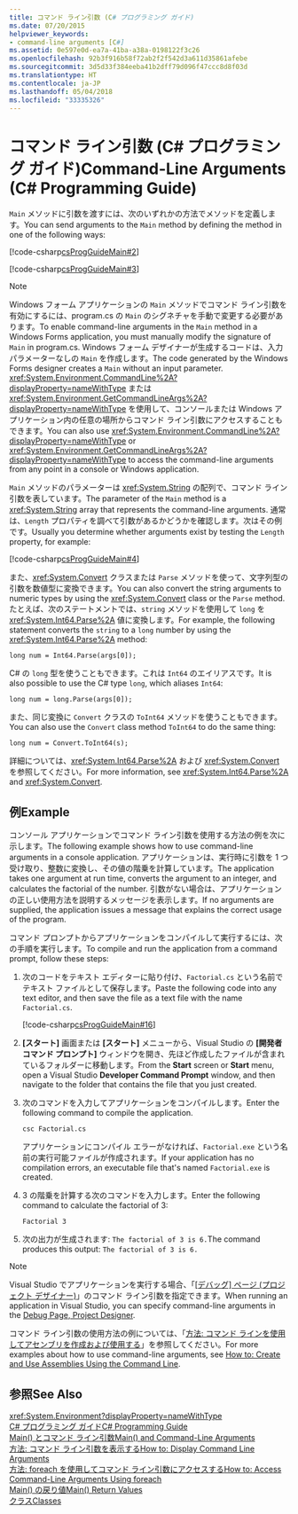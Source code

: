 ```yaml
---
title: コマンド ライン引数 (C# プログラミング ガイド)
ms.date: 07/20/2015
helpviewer_keywords:
- command-line arguments [C#]
ms.assetid: 0e597e0d-ea7a-41ba-a38a-0198122f3c26
ms.openlocfilehash: 92b3f916b58f72ab2f2f542d3a611d35861afebe
ms.sourcegitcommit: 3d5d33f384eeba41b2dff79d096f47ccc8d8f03d
ms.translationtype: HT
ms.contentlocale: ja-JP
ms.lasthandoff: 05/04/2018
ms.locfileid: "33335326"
---
```

# <a name="command-line-arguments-c-programming-guide"></a><span data-ttu-id="97549-102">コマンド ライン引数 (C# プログラミング ガイド)</span><span class="sxs-lookup"><span data-stu-id="97549-102">Command-Line Arguments (C# Programming Guide)</span></span>
<span data-ttu-id="97549-103">`Main` メソッドに引数を渡すには、次のいずれかの方法でメソッドを定義します。</span><span class="sxs-lookup"><span data-stu-id="97549-103">You can send arguments to the `Main` method by defining the method in one of the following ways:</span></span>  
  
 [!code-csharp[csProgGuideMain#2](../../../csharp/programming-guide/inside-a-program/codesnippet/CSharp/command-line-arguments_1.cs)]  
  
 [!code-csharp[csProgGuideMain#3](../../../csharp/programming-guide/inside-a-program/codesnippet/CSharp/command-line-arguments_2.cs)]  
  
> [!NOTE]
>  <span data-ttu-id="97549-104">Windows フォーム アプリケーションの `Main` メソッドでコマンド ライン引数を有効にするには、program.cs の `Main` のシグネチャを手動で変更する必要があります。</span><span class="sxs-lookup"><span data-stu-id="97549-104">To enable command-line arguments in the `Main` method in a Windows Forms application, you must manually modify the signature of `Main` in program.cs.</span></span> <span data-ttu-id="97549-105">Windows フォーム デザイナーが生成するコードは、入力パラメーターなしの `Main` を作成します。</span><span class="sxs-lookup"><span data-stu-id="97549-105">The code generated by the Windows Forms designer creates a `Main` without an input parameter.</span></span> <span data-ttu-id="97549-106"><xref:System.Environment.CommandLine%2A?displayProperty=nameWithType> または <xref:System.Environment.GetCommandLineArgs%2A?displayProperty=nameWithType> を使用して、コンソールまたは Windows アプリケーション内の任意の場所からコマンド ライン引数にアクセスすることもできます。</span><span class="sxs-lookup"><span data-stu-id="97549-106">You can also use <xref:System.Environment.CommandLine%2A?displayProperty=nameWithType> or <xref:System.Environment.GetCommandLineArgs%2A?displayProperty=nameWithType> to access the command-line arguments from any point in a console or Windows application.</span></span>  
  
 <span data-ttu-id="97549-107">`Main` メソッドのパラメーターは <xref:System.String> の配列で、コマンド ライン引数を表しています。</span><span class="sxs-lookup"><span data-stu-id="97549-107">The parameter of the `Main` method is a <xref:System.String> array that represents the command-line arguments.</span></span> <span data-ttu-id="97549-108">通常は、`Length` プロパティを調べて引数があるかどうかを確認します。次はその例です。</span><span class="sxs-lookup"><span data-stu-id="97549-108">Usually you determine whether arguments exist by testing the `Length` property, for example:</span></span>  
  
 [!code-csharp[csProgGuideMain#4](../../../csharp/programming-guide/inside-a-program/codesnippet/CSharp/command-line-arguments_3.cs)]  
  
 <span data-ttu-id="97549-109">また、<xref:System.Convert> クラスまたは `Parse` メソッドを使って、文字列型の引数を数値型に変換できます。</span><span class="sxs-lookup"><span data-stu-id="97549-109">You can also convert the string arguments to numeric types by using the <xref:System.Convert> class or the `Parse` method.</span></span> <span data-ttu-id="97549-110">たとえば、次のステートメントでは、`string` メソッドを使用して `long` を <xref:System.Int64.Parse%2A> 値に変換します。</span><span class="sxs-lookup"><span data-stu-id="97549-110">For example, the following statement converts the `string` to a `long` number by using the <xref:System.Int64.Parse%2A> method:</span></span>  
  
```  
long num = Int64.Parse(args[0]);  
```  
  
 <span data-ttu-id="97549-111">C# の `long` 型を使うこともできます。これは `Int64` のエイリアスです。</span><span class="sxs-lookup"><span data-stu-id="97549-111">It is also possible to use the C# type `long`, which aliases `Int64`:</span></span>  
  
```  
long num = long.Parse(args[0]);  
```  
  
 <span data-ttu-id="97549-112">また、同じ変換に `Convert` クラスの `ToInt64` メソッドを使うこともできます。</span><span class="sxs-lookup"><span data-stu-id="97549-112">You can also use the `Convert` class method `ToInt64` to do the same thing:</span></span>  
  
```  
long num = Convert.ToInt64(s);  
```  
  
 <span data-ttu-id="97549-113">詳細については、<xref:System.Int64.Parse%2A> および <xref:System.Convert> を参照してください。</span><span class="sxs-lookup"><span data-stu-id="97549-113">For more information, see <xref:System.Int64.Parse%2A> and <xref:System.Convert>.</span></span>  
  
## <a name="example"></a><span data-ttu-id="97549-114">例</span><span class="sxs-lookup"><span data-stu-id="97549-114">Example</span></span>  
 <span data-ttu-id="97549-115">コンソール アプリケーションでコマンド ライン引数を使用する方法の例を次に示します。</span><span class="sxs-lookup"><span data-stu-id="97549-115">The following example shows how to use command-line arguments in a console application.</span></span> <span data-ttu-id="97549-116">アプリケーションは、実行時に引数を 1 つ受け取り、整数に変換し、その値の階乗を計算しています。</span><span class="sxs-lookup"><span data-stu-id="97549-116">The application takes one argument at run time, converts the argument to an integer, and calculates the factorial of the number.</span></span> <span data-ttu-id="97549-117">引数がない場合は、アプリケーションの正しい使用方法を説明するメッセージを表示します。</span><span class="sxs-lookup"><span data-stu-id="97549-117">If no arguments are supplied, the application issues a message that explains the correct usage of the program.</span></span>  
  
 <span data-ttu-id="97549-118">コマンド プロンプトからアプリケーションをコンパイルして実行するには、次の手順を実行します。</span><span class="sxs-lookup"><span data-stu-id="97549-118">To compile and run the application from a command prompt, follow these steps:</span></span>  
  
1.  <span data-ttu-id="97549-119">次のコードをテキスト エディターに貼り付け、`Factorial.cs` という名前でテキスト ファイルとして保存します。</span><span class="sxs-lookup"><span data-stu-id="97549-119">Paste the following code into any text editor, and then save the file as  a text file with the name `Factorial.cs`.</span></span>  
  
     [!code-csharp[csProgGuideMain#16](../../../csharp/programming-guide/inside-a-program/codesnippet/CSharp/command-line-arguments_4.cs)]  
  
2.  <span data-ttu-id="97549-120">**[スタート]** 画面または **[スタート]** メニューから、Visual Studio の **[開発者コマンド プロンプト]** ウィンドウを開き、先ほど作成したファイルが含まれているフォルダーに移動します。</span><span class="sxs-lookup"><span data-stu-id="97549-120">From the **Start** screen or **Start** menu, open a Visual Studio **Developer Command Prompt** window, and then navigate to the folder that contains the file that you just created.</span></span>  
  
3.  <span data-ttu-id="97549-121">次のコマンドを入力してアプリケーションをコンパイルします。</span><span class="sxs-lookup"><span data-stu-id="97549-121">Enter the following command to compile the application.</span></span>  
  
     `csc Factorial.cs`  
  
     <span data-ttu-id="97549-122">アプリケーションにコンパイル エラーがなければ、`Factorial.exe` という名前の実行可能ファイルが作成されます。</span><span class="sxs-lookup"><span data-stu-id="97549-122">If your application has no compilation errors, an executable file that's named `Factorial.exe` is created.</span></span>  
  
4.  <span data-ttu-id="97549-123">3 の階乗を計算する次のコマンドを入力します。</span><span class="sxs-lookup"><span data-stu-id="97549-123">Enter the following command to calculate the factorial of 3:</span></span>  
  
     `Factorial 3`  
  
5.  <span data-ttu-id="97549-124">次の出力が生成されます: `The factorial of 3 is 6.`</span><span class="sxs-lookup"><span data-stu-id="97549-124">The command produces this output: `The factorial of 3 is 6.`</span></span>  
  
> [!NOTE]
>  <span data-ttu-id="97549-125">Visual Studio でアプリケーションを実行する場合、「[[デバッグ] ページ (プロジェクト デザイナー)](/visualstudio/ide/reference/debug-page-project-designer)」のコマンド ライン引数を指定できます。</span><span class="sxs-lookup"><span data-stu-id="97549-125">When running an application in Visual Studio, you can specify command-line arguments in the [Debug Page, Project Designer](/visualstudio/ide/reference/debug-page-project-designer).</span></span>  
  
 <span data-ttu-id="97549-126">コマンド ライン引数の使用方法の例については、「[方法: コマンド ラインを使用してアセンブリを作成および使用する](http://msdn.microsoft.com/library/70f65026-3687-4e9c-ab79-c18b97dd8be4)」を参照してください。</span><span class="sxs-lookup"><span data-stu-id="97549-126">For more examples about how to use command-line arguments, see [How to: Create and Use Assemblies Using the Command Line](http://msdn.microsoft.com/library/70f65026-3687-4e9c-ab79-c18b97dd8be4).</span></span>  
  
## <a name="see-also"></a><span data-ttu-id="97549-127">参照</span><span class="sxs-lookup"><span data-stu-id="97549-127">See Also</span></span>  
 <xref:System.Environment?displayProperty=nameWithType>  
 [<span data-ttu-id="97549-128">C# プログラミング ガイド</span><span class="sxs-lookup"><span data-stu-id="97549-128">C# Programming Guide</span></span>](../../../csharp/programming-guide/index.md)  
 [<span data-ttu-id="97549-129">Main() とコマンド ライン引数</span><span class="sxs-lookup"><span data-stu-id="97549-129">Main() and Command-Line Arguments</span></span>](../../../csharp/programming-guide/main-and-command-args/index.md)  
 [<span data-ttu-id="97549-130">方法: コマンド ライン引数を表示する</span><span class="sxs-lookup"><span data-stu-id="97549-130">How to: Display Command Line Arguments</span></span>](../../../csharp/programming-guide/main-and-command-args/how-to-display-command-line-arguments.md)  
 [<span data-ttu-id="97549-131">方法: foreach を使用してコマンド ライン引数にアクセスする</span><span class="sxs-lookup"><span data-stu-id="97549-131">How to: Access Command-Line Arguments Using foreach</span></span>](../../../csharp/programming-guide/main-and-command-args/how-to-access-command-line-arguments-using-foreach.md)  
 [<span data-ttu-id="97549-132">Main() の戻り値</span><span class="sxs-lookup"><span data-stu-id="97549-132">Main() Return Values</span></span>](../../../csharp/programming-guide/main-and-command-args/main-return-values.md)  
 [<span data-ttu-id="97549-133">クラス</span><span class="sxs-lookup"><span data-stu-id="97549-133">Classes</span></span>](../../../csharp/programming-guide/classes-and-structs/classes.md)
